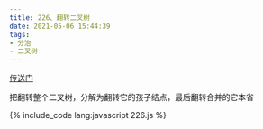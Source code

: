 ```yaml
---
title: 226、翻转二叉树
date: 2021-05-06 15:44:39
tags:
- 分治
- 二叉树
---
```

[传送门](https://leetcode-cn.com/problems/invert-binary-tree/)

把翻转整个二叉树，分解为翻转它的孩子结点，最后翻转合并的它本省

{% include_code lang:javascript 226.js %}
